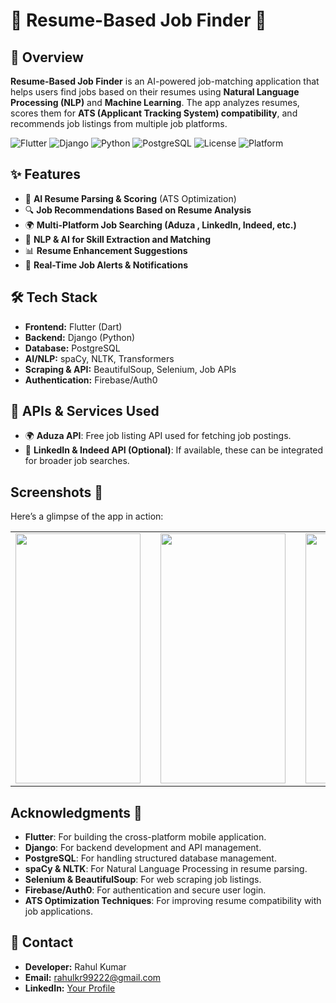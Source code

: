 # 📝 Resume-Based Job Finder 🚀

## 🚀 Overview
**Resume-Based Job Finder** is an AI-powered job-matching application that helps users find jobs based on their resumes using **Natural Language Processing (NLP)** and **Machine Learning**. The app analyzes resumes, scores them for **ATS (Applicant Tracking System) compatibility**, and recommends job listings from multiple job platforms.

![Flutter](https://img.shields.io/badge/Flutter-3.13-blue?logo=flutter)
![Django](https://img.shields.io/badge/Django-4.2-green?logo=django)
![Python](https://img.shields.io/badge/Python-3.11-blue?logo=python)
![PostgreSQL](https://img.shields.io/badge/PostgreSQL-15-blue?logo=postgresql)
![License](https://img.shields.io/badge/License-MIT-green)
![Platform](https://img.shields.io/badge/Platform-Android%20%7C%20iOS-blue)


## ✨ Features
- 📄 **AI Resume Parsing & Scoring** (ATS Optimization)
- 🔍 **Job Recommendations Based on Resume Analysis**
- 🌍 **Multi-Platform Job Searching (Aduza , LinkedIn, Indeed, etc.)**
- 🧠 **NLP & AI for Skill Extraction and Matching**
- 📊 **Resume Enhancement Suggestions**
- 🔔 **Real-Time Job Alerts & Notifications**

## 🛠️ Tech Stack
- **Frontend:** Flutter (Dart)
- **Backend:** Django (Python)
- **Database:** PostgreSQL
- **AI/NLP:** spaCy, NLTK, Transformers
- **Scraping & API:** BeautifulSoup, Selenium, Job APIs
- **Authentication:** Firebase/Auth0

## 🌟 APIs & Services Used

- 🌍 **Aduza API**: Free job listing API used for fetching job postings.
- 🔗 **LinkedIn & Indeed API (Optional)**: If available, these can be integrated for broader job searches.

## Screenshots 📸

Here’s a glimpse of the  app in action:

<table align="center">
  <tr>
    <td><img src="https://drive.google.com/uc?id=1y16_Q4xgsl_52Ab2IouoW1Cif3JWYJQK" width="200" height="400"/></td>
    <td width="50"></td> <!-- This adds spacing -->
    <td><img src="https://drive.google.com/uc?id=1AUqPSGfxq_2PBPAc0xTUGYsCmSvqyij5" width="200" height="400"/></td>
    <td width="50"></td> <!-- This adds spacing -->
    <td><img src="https://drive.google.com/uc?id=1XUiBkhpy09kyy6WTUen0OUtHHm7E6-Wt" width="200" height="400"/></td>
  </tr>
</table>


## Acknowledgments 🙏

- **Flutter**: For building the cross-platform mobile application.  
- **Django**: For backend development and API management.  
- **PostgreSQL**: For handling structured database management.  
- **spaCy & NLTK**: For Natural Language Processing in resume parsing.  
- **Selenium & BeautifulSoup**: For web scraping job listings.  
- **Firebase/Auth0**: For authentication and secure user login.  
- **ATS Optimization Techniques**: For improving resume compatibility with job applications.  

## 📧 Contact
- **Developer:** Rahul Kumar  
- **Email:** rahulkr99222@gmail.com 
- **LinkedIn:** [Your Profile](www.linkedin.com/in/rahul-kr2000)  



